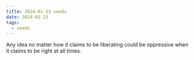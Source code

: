 ```yaml
---
title: 2024-01-23 seeds
date: 2024-01-23
tags:
  - seeds
---
```

Any idea no matter how it claims to be liberating could be oppressive when it claims to be right at all times.